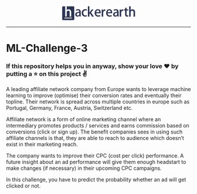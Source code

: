 <p align="center"><img width="40%" src="logo/HE_logo.png" /></p>

--------------------------------------------------------------------------------
# ML-Challenge-3
### If this repository helps you in anyway, show your love :heart: by putting a :star: on this project :v:

A leading affiliate network company from Europe wants to leverage machine learning to improve (optimise) their conversion rates and 
eventually their topline. Their network is spread across multiple countries in europe such as Portugal, Germany, France, Austria, 
Switzerland etc.

Affiliate network is a form of online marketing channel where an intermediary promotes products / services and earns commission based on 
conversions (click or sign up). The benefit companies sees in using such affiliate channels is that, they are able to reach to audience 
which doesn’t exist in their marketing reach.

The company wants to improve their CPC (cost per click) performance. A future insight about an ad performance will give them enough 
headstart to make changes (if necessary) in their upcoming CPC campaigns.

In this challenge, you have to predict the probability whether an ad will get clicked or not.
